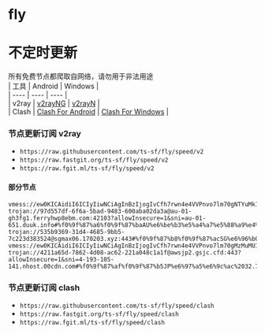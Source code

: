 # fly
# 不定时更新
所有免费节点都爬取自网络，请勿用于非法用途  
|  工具  | Android  | Windows  |  
|  ----  | ----   | ----  |  
| v2ray  | [v2rayNG](https://github.com/2dust/v2rayNG/releases) | [v2rayN](https://github.com/2dust/v2rayN/releases) |  
| Clash  | [Clash For Android](https://github.com/Kr328/ClashForAndroid/releases) | [Clash For Windows](https://github.com/Fndroid/clash_for_windows_pkg/releases) | 
  
### 节点更新订阅  v2ray
- `https://raw.githubusercontent.com/ts-sf/fly/speed/v2`  
- `https://raw.fastgit.org/ts-sf/fly/speed/v2`  
- `https://raw.fgit.ml/ts-sf/fly/speed/v2`  
#### 部分节点  
``` 
vmess://ew0KICAidiI6ICIyIiwNCiAgInBzIjogIvCfh7rwn4e4VVPnvo7lm70gNTYuMk1CIiwNCiAgImFkZCI6ICJuczEudjItdmlwLmZ1biIsDQogICJwb3J0IjogIjgwIiwNCiAgImlkIjogImE2NDU3ZDI4LWUzMjgtNDIwMi05OWZlLTA2MDZkN2FkNjlhOSIsDQogICJhaWQiOiAiMCIsDQogICJzY3kiOiAiYXV0byIsDQogICJuZXQiOiAid3MiLA0KICAidHlwZSI6ICJub25lIiwNCiAgImhvc3QiOiAiZGUxOC5pcnRlaC5mdW4iLA0KICAicGF0aCI6ICIvNnJYcWVjTG1jaHJXa1g3Y3kxaWxMak1CTFVDIiwNCiAgInRscyI6ICIiLA0KICAic25pIjogIiINCn0=/s
trojan://97d557df-6f6a-5bad-9483-600aba02da3a@au-01-gh3fg1.ferryhwp8ebm.com:42103?allowInsecure=1&sni=au-01-651.duuk.info#%f0%9f%87%a6%f0%9f%87%baAU%e6%be%b3%e5%a4%a7%e5%88%a9%e4%ba%9a%20327.1KB/s
trojan://535b9369-31d4-4685-9bb5-7c223d383524@sgmax06.170203.xyz:443#%f0%9f%87%b8%f0%9f%87%acSG%e6%96%b0%e5%8a%a0%e5%9d%a1%20420.0KB/s
vmess://ew0KICAidiI6ICIyIiwNCiAgInBzIjogIvCfh7rwn4e4VVPnvo7lm70gMzMuMU1CIiwNCiAgImFkZCI6ICIxOTIuNzQuMjQzLjU5IiwNCiAgInBvcnQiOiAiNDMyNDYiLA0KICAiaWQiOiAiNDE4MDQ4YWYtYTI5My00Yjk5LTliMGMtOThjYTM1ODBkZDI0IiwNCiAgImFpZCI6ICI2NCIsDQogICJzY3kiOiAiYXV0byIsDQogICJuZXQiOiAidGNwIiwNCiAgInR5cGUiOiAibm9uZSIsDQogICJob3N0IjogIvCfh7rwn4e4VVPnvo7lm70oeW91dHViZemYv+S8n+enkeaKgDIpIiwNCiAgInBhdGgiOiAiIiwNCiAgInRscyI6ICIiLA0KICAic25pIjogIiINCn0=/s
trojan://4211a65d-7862-4d08-ac62-221a048c1a1f@awsjp2.gsjc.cfd:443?allowInsecure=1&sni=4-193-105-141.nhost.00cdn.com#%f0%9f%87%af%f0%9f%87%b5JP%e6%97%a5%e6%9c%ac%2032.7MB/s
```
### 节点更新订阅  clash
- `https://raw.githubusercontent.com/ts-sf/fly/speed/clash`  
- `https://raw.fastgit.org/ts-sf/fly/speed/clash`  
- `https://raw.fgit.ml/ts-sf/fly/speed/clash`  


